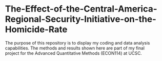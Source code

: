 # The-Effect-of-the-Central-America-Regional-Security-Initiative-on-the-Homicide-Rate
The purpose of this repository is to display my coding and data analysis capabilities. The methods and results shown here are part of my final project for the Advanced Quantitative Methods (ECON114) at UCSC. 
